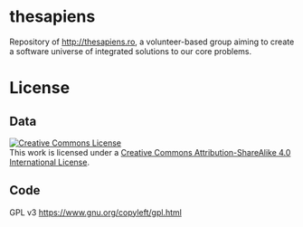 thesapiens
==========

Repository of http://thesapiens.ro, a volunteer-based group aiming to create a software universe of integrated solutions to our core problems.

License
==========

Data
----

<a rel="license" href="http://creativecommons.org/licenses/by-sa/4.0/"><img alt="Creative Commons License" style="border-width:0" src="http://i.creativecommons.org/l/by-sa/4.0/88x31.png" /></a><br />This work is licensed under a <a rel="license" href="http://creativecommons.org/licenses/by-sa/4.0/">Creative Commons Attribution-ShareAlike 4.0 International License</a>.

Code
----

GPL v3 https://www.gnu.org/copyleft/gpl.html
